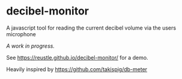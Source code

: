 # decibel-monitor
A javascript tool for reading the current decibel volume via the users microphone

*A work in progress.*

See https://reustle.github.io/decibel-monitor/ for a demo.

Heavily inspired by https://github.com/takispig/db-meter
